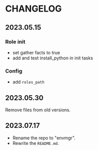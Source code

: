 # CHANGELOG

## 2023.05.15
### Role init
- set gather facts to true
- add and test install_python in init tasks 
### Config
- add `roles_path`

## 2023.05.30
Remove files from old versions.

## 2023.07.17
- Rename the repo to "envmgr".
- Rewrite the `README.md`.
